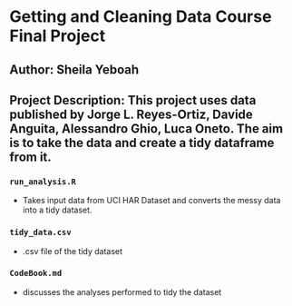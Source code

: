 # Getting and Cleaning Data Course Final Project

## Author: Sheila Yeboah

## Project Description: This project uses data published by Jorge L. Reyes-Ortiz, Davide Anguita, Alessandro Ghio, Luca Oneto. The aim is to take the data and create a tidy dataframe from it.


### `run_analysis.R`
-    Takes input data from UCI HAR Dataset and converts the messy data into a tidy dataset.

### `tidy_data.csv` 
- .csv file of the tidy dataset

### `CodeBook.md`
- discusses the analyses performed to tidy the dataset